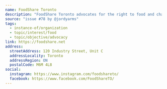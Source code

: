 ```yaml
---
name: FoodShare Toronto
description: "FoodShare Toronto advocates for the right to food and challenges the barriers to achieving food justice."
source: "issue #78 by @jordyarms"
tags:
  - instance-of/organization
  - topic/interest/food
  - topic/objective/advocacy
link: https://foodshare.net
address:
  streetAddress: 120 Industry Street, Unit C
  addressLocality: Toronto
  addressRegion: ON
  postalCode: M6M 4L8
social:
  instagram: https://www.instagram.com/foodshareto/
  facebook: https://www.facebook.com/FoodShareTO/
---
```


<!-- Community added from GitHub issue #78 -->
